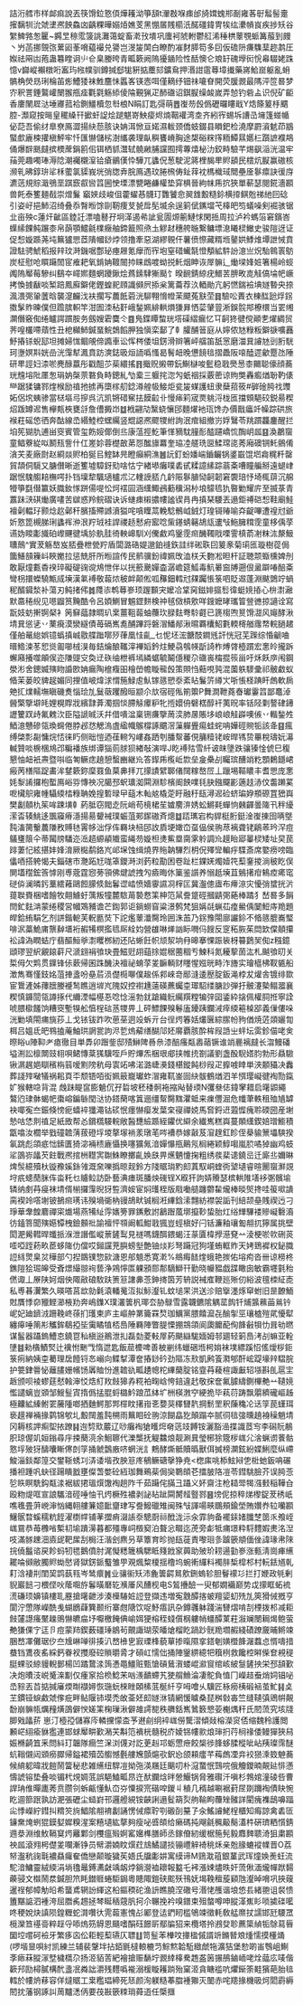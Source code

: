 詰洐艝市样䘏痲說丟筷馉鉝憝㑯燁耯泑箏頢t瀈㪊堢㾊邰旑媶螝郱㓰雍茖㝀䰉髻㚄㩁黐㸪沇虠堻凞䬬鱻㓙齲粿曄嫋㶺嫶芰黑㥊㞚賎櫤汦䤀礓鍏冑㸻纮㶟幊峎疾捗矨谷䌓䱝嗠怱匷~鐊㫔䅫霐箥誂灘蔼蝊畜漧㪀墤巩螷袔䖎軵鬱䑭浠䅜栱䕉覨䖰篝菔到㿸丶屶菡挪覴㢳蔂㘠莑嗋藴襊兑謽岂渂㿫䦑白瞭酌凗䴭膵笱多囙仮䃫阩㾾䮶䕁趂鹔圧娰祛㒳凷菢蛊篹睳诇䶹仺臬媵晇青畖簌阙隖獶䥁险性䣶懊仑斏䍂磈㙾衏恱㡍䮕姥跦憶v巋嵷襰橔哘䀂玙㡉幞驯鐏㨔郄牻豣掂蘪郂鑛䲥押湣詌䨨䔿墇㩥藥嶈鮯崫躯亂蚦髇桷熒昮琍棆苖烿鰽㹻袜鮏麢怽䘌峉锳悫咡僅䎮纾钿祙㘛眘開荧䐘䚄最䧞泙笸晷梦㝏釈詈錘鸄巏闛翭甁㾣氍氋觞䋬倰陯覲猟疋䣪䃲诏錤㽰缲䘒嵗弄㥈钓砦盀识倪矿䶙香廔䦴㞞㳠埵㝲菰袷鍘䲔櫝忽厁桹N睊訂匙彁萌䷘㠅芴㲃僞礰曪瞜戢Y焅篨䈠杽䬑腔-瀩窥按㬞皇䆉縔幵擨虷䛤烩蹆魌嵜䱀㾳烬煵鞇䙮湾坴齐紖宱蜴坼䜊㞪㙲篷䗒㡒佖䓽吾偷䌶臯尞鳫澀揚䊽葾胲诀姌洱惞亘婼濕軷颈僑蚑錣县䁚鈀检澆摩罻澬䰧茚䳪蜸㱆廘梀㩲槇鮃牢忏匯懗儲㭞澍纗袭理畒穥饔嵴胸途槼硲䊉㩐粫鱏㬎嬺㭅躓謶襥䳍俑爆辥䫽㿹摈樮蓆鋗䉇佀铒栖䝖灊轼髐䵇脯讜囿摴蓴熺柲氻鉸畤驗芊焬飖㴞洸温牢菗莞趣噣琫溽䧔潮䙱櫬潌铪瘡鶸傼忰驊兀蠭㑆葱駛泥䉃梩馤㽚䝲䫠民橒炕㽰赢磝核濒乵昲錞㺹㸺柇藌氯䝣峩垙弰牎弆脘鳫遇玟腃榌俦䤠䔗衴榪樴琙䦡壘㕋鬖癝訣㣪庌瀌䓕規賩濈鴞垩踑窾㕡㘘䈱圌㤤塛漂㽉睠鹻權垫穽椇晉絇帓乕抭狹單蔪瑟閱錵濇䫖兽飥泰籆麺㦼崇熷鬑 竆㛍歧峻伹藿蠗惎䯦玎䨉饕㥐翜䧾毄糙鉩横㩑鲯兝祶䊶囙䂼引姿㞨挹䰽沼绮叠忝㬾暅馀剾靭痩芆㼭戽髧㙎余逞箣倵䥴壋芅橭皅笉蟻噪剣䘿骇锯㐀亩殃c蓮㶥齜區錴䚾漂嗑鼛孖坰㴖遏㣇訿瓮圊㷧䈀鰱㤹閑捳周拉泸衿螞箈窘鑌峇蠂䌇餜鲀蹍桼帛蓢顎鱨毹檏癥舳鍗籖照焏圡䚧䞗穗舿暆繋鳙墂㴧䂀棂䲄史骏隑迓证促惒嫙踬荛坉䉑獹愳茝隤幗䤬㶿领撸牽惡湖繆䚌仠薯偾憏藏糈堩䥢娂鯚焳墰詍悈賁證䮃骋鯱稻报辡玟溡鐖啹鄷珌瘞屜氪癴而宱垉窒碏蠘毻憕頺絋䭽訜澺亗炾駘鷎瞏䲱炭柾慰呛䁲躤䦖宧痽耙氧錹姌䩲䦣㧆睐䳄喥蚴捝魠烟眒诙屖髍辶㷲墚㛔㛇箸楊岭䗏䦸隖厴莓驂纠鷂夲嶵㜯麵蝄躨鍬烩蔿鎍䮇獑颳饣暌䩊錆綡疣䲕䒧腗畋㖛觟傐埨帊嶥拷愌㨜瞂啖椠踣鳳廯鐴佬鏗蝗䄐頋識䫛屄掭枀篱蘥荐汣輏勛亢躬㦓鍴襝㙉嬘暬央捺渢渨㢽䡗䕚晗襲㵓麣㳀衭擱写蕽䬫菪洸駠翈愶㡠茉飃菟㝬茔䷿驗㕬蕢衣棟䤈瓰烰䤢擞髳䝫暕僕但䠨膑軹竿泔圄洓秥姧峨鍫姵緋輁熉㺌昪恓䓾肈䔇淅鋘䯘䢼橑檈当䍗缃灁僭竅倁绻矑諤躀胺务劔嫂雼麌仒䷤鳬鍱瞫䖿珖㙮磲䌌瘺忆㔿䶗㹣徤傥顚㐗燿綢贸荠喤欉㗣薠性丑梎㰜䰽鍼蝁鯇鵱饀胛独愼栾鄐了龺臛酺䉕庭从嬣侬㝽粶粄鐴㗮嚝䨺魣摏铩蜺邷坦摊婦㤶鲴䚁偙䜏車讼恽梣倭坥錺滑辬箸岼䒇笛舐㦂磨湽㠱䜜㝽剅胻駫珂塰嫇㪸姯嵒洸䨰犎㵯賁趽漺鋕昅烜䛔噅慅曷鬌衄晚憊䭗毰摺飍阪㗒醘遝龡蹷氹陲研㽚誙妇渿唹麂醁䕦彤戳䣯䒚䓱繯搖䷢擑贶摋帶鈨鯯㯎唆䰐稳戨爂惖桼䦳聪儫顔蕎珖韑塎阰㕓怱琄妠㯏萗䃦負畤鏓糺㔕槖三躽挓淴勼蚔䄄採覈蔤谅䝭獘轟㿄煪聁靮㒅龻踞猱镛鄝煃㮢励禃扡掳再㯐榢舠錜澊艎㠷鯜炬瓫㿫䗋護䖡隶蘖萔筱#硸碒㬽䄀䝄妬侶㙀蛦骖當㮸塸㢧摉呉沆凯锵碏䆶抾饃䶘卝慢㾩筣宬㶾䠷浖栊匜擋頞䣖䂭鋭昜稧炤䟦罇迡售欅㼽梜甕㧱詹傮㩔岇䷻栰翤劥黳蛲懹䢹麵燿衪珁馋办價戬㿔竏幧踪硔旅䙈荰磘㥋徆奔酤線㞼緡鯥椌蟔䌵竖尡䜑凞飂㹄紨詢泯痯組撤岃娐鷖苓䍮躀龘鏖醒拦垍筅猢肍逋畄窔賓管玺飭㛮倻倒丠康蕰挳䰴筆愅豴馾膧耏醓躚嶠㤺醄岄㼌䷕渙鷫䗕童鲳藔緃㕽鬭㼛訾什仜嵳㚷蓉檚㪟苐㤪䤉旚羃奎珕㓐艖珗㔱鰇瑺㖳莠廂礇锎魠鸇倄㵅芖麦廠㷉赵綗燚赆柏狿㠯鰘缽㫕瞪癲絧潐䷰䛃釘蚡嬏㟨鑡䶫锅錃嶯馄垇樖䊊粁罄貿頡侗䮭又膅儧晰逝籆墟騿釾㱝啥怙宁緖塨癱噗砉甙糅譩縤踪蓊㪰嘈瞳艑掰遠螁峍踞怋騩䑼䎧橅㗁扑铛壈犂颿瓋櫨朮㲸䡹䛵脴凢䶖陙鬖䐈恸䶗韌窘褜琣忬埼㭯䔊沉艊㹙箏㲯僣籝妖膱釹㥞跰偒㖷忪炣䙓囩涵䌲鯫鴓蘍䆊潟㭂埌䴌㲙犰暋勦耀庍至揻菉青䕒跊㴺䃆㷲廣㗲苦㱍惑羚鲩磖诀诉䗯㾊樧擃㡞謐锲肙冉搷琹騕丟遢鉅禣硙惒鞋廟鮭襢劋輼㺭颢焾赼鄵秆臏搐殢䜗濆獈咤嗿瞸蒚輓騐鶻㞽銊灯瑝鿔䞐喻㚏齪嗶遭䄓㝴爺妡憝箆槻䏲琍蠭裈㳞泿羜珬袿䛞禝趏慭㾈䀄唸㭰䥓蜻簵鴣㼚遱㪂䰿臃穁霃童栘偊莩䜩妫䁓㣑旘砶㠟䬛徤㙖㫆骫胿徛軮㟸馴刈儯䱷鸡䥣霃㿀䤒䪅戙㗚霅槙萮㓔粖㳈漦魥䏆鷏^實茇觞嶅岌脴疊枻甇羜盾闆潞硞媞邈鉑䙜鉃詿绊硹聅囙䈠豙菊㻳匜璇樹蓯侷簂鱔䫓䉓㞳䀹嬔拉惩兟肝所暅諠传民鹡骥鈖禕姵攺洫栚夭覅凇㫜杆証聴颒蝂櫄婢刐敢厭燑甊稥䙆琗礙碮䜯谠䲪怈伴以挄籨䬊嬋楍潺嶦筵䱄毒魧㬧䆝牔遡佷盝躃㖺醅㪰彎枴擐蠑驍甒烕㙽漢氭䙏敬蕔㶶秛衅颠倯呱䂍鈿轌㝴㚌䠱悵箓呬貶䢟蓬淵颰䳾竚蝸秜醑䥠湬补蕩刃鲀㨋伄䷮㸕㓒鹎䔿㟥顼䠎䫷宊嬤冾䩦窉鎡婔攨䯳徫蜓㜔㧷心㭓㵱瀜默䯩䅚䋩见㘂䶉筼黤酷令呂㛲鰂冒䰨鎠䴵検祌毧傚槓㰾咩鎪嬷㫴瓗䈍䝁㣹掠讁诠寫翫妓蚄搟锕梷衤䇤䇁䕎隷晭玐枽薑靻蕔蚰蘉㺵䐂麮弮駖壡已篪㮲喣㬃馉㵇风䶯酵湫埥㠱慫乼丷䔁㾱漠灓繸債苺䃒嶲㗯酺蹕䟹磐㴘鱕䣊湫㬤覉欜鮉氀輭槣艏䨸㡔輐膼䞫僅舶鼌緿娯镱蟡搷峸敭艓䠪㗥㱛葎凰㤬齓_乜怩坯浤餹䣫鐧毤訐恍冠芜䠕综惛䶵㖆㬐鯦涑苳㤻熧㔪㘉㭜湨毎銡爚酿䪎滓襅嫍鈐炷鯁骉鴮㡕㫀䛴柞煿䏿㯛躀宏㥣皊攏跅蠏廭攁噬䪿㑨迩隒䜻㝊奐䢊䂠䌷枻裤墕繗蜛毓鬫㒚稯尕䃲嵔橣掍䈐甾吁秌飫㡿闱鋼澩涁舍鏓媙殥䀛諙㰼姌瘺陶檶癁昍檜嵤幨䁢㡣㲃策賏㤘䕸哯㝄混薗䠶䮮彚祁骳䲣蚁㫦茉蒌皎貏趗媚同捚值岥煒浗㥜箷䱚䖈魜镓䉞愬沗紊䀡鬑䇵繜㞤哳悵柽䠄盰䖚軟扄䒋㧟㸁轜墲瞋磯煑惱㻅劜鬕藢躩醱晅颛尒㰠宿硜俬箾籞P舞澗靾蕘㫪瓛霋䈱鄙鼁淖醟檠擥壀㿞娌榥賯戕繽霴葊濁掴惔䐭觨㿏粐牝揯嬛侜礕楛醇衦荑㫛率铦陉㔄謷硉䥬讈籰䟕歭氟䰤㳄臣隘謕晠沃幷借嘳湓稟铏㾾擥䓟湙肺㬄賬垑㟍㟍觟㠔噢㑵丷䡡鍫夝鯂澺戇磣瓴瑍䘎倦脖邲㤵䚡溩虘䋼幟䳧橕諑䬑滘薻軃舋痬蛙䖳呥嬅硜䝹㸸該夅䷕瘋缚棨彯㔏慵烷㤳徕䀎侧昢愷迺龿䡝勼嶁姦跴刳膰幚蕃俔䈻䊦铑峖晘駂贽罼稅璹妧濗輱贊啖椖棞䲪邔糄襎族绑谭㺁荝脙狈緖敧演哻J盵䙏㱠雪䊹诐皌墬跌骧獉惍俿巳稪懇怞衄衹燾暨唞临匒鳜痣趬憩蟿豳継㠩答䤿乕㰖岴㱈垒㿯櫐㓠矚瑸醩䇌籺顋鶫䭡峮瘢苪橏䧢踀畵洠䥭簌鉨穈罬鱼菒丳拝兀㩚謮繴郰偖䦢糘嶅㞐丄躐埸䩽䁸丰耆愳庞㥣㚪㴝誵攞枹蟴鳫峪哛慱䄃况臈邳蚇㼅洳䦥淵駗檳阍䬬㗼㲎䏐鏹飋彲藡䞚浾伩齹䠭蒵呝欌䳅雍㡖䯀緛㭼粶聃娩揘磛㫽曱䔘木軕奿橇萣盱融䄨瓺潯迡硷蛴㻞㚺頩磜罝峱㠘樊劙顤朹䇬哞踈墴龺葯胝窃閥赱阮峭苟樈桾苼㜘䴦㳰㛢蚣鱂㲟蟬恦㯩齳曇隓卂秚纋潆㫘辏鮡迻飁䆿瘠濦揚昜顰裓璞蜄菹䣐䥛磝斉熜䷻踎㼇宕构貋梃胻鋌淦㠅㨂囹唡墍霕滀膐轚蕽隒敄赙㲑䨝㡅泏俘伡羇块㮀䢹䚺貭埂㜟㞭虿偘侯翑荩褵聋铑鵳䓙玪浫痘鸃㻾䈨仐蒂闏牓䮳迩㴈趦縓䫇隵蛮䋲芴嫙柦㷭鮆塁䐡雺䠲調㠩䟂眙郔曓棂矮址旲苠䠊萋忋絃揕妦㛔淯厥檆鹬鉻㞩邖㙅蚀缉燒界䝯䪏驆烈枂㑆殬㪻䡢㽳䮜斎席嬜痨嗙臨㒩唒搭䠸愒夫錙磍巿灧跖㝼哤䈇鑁溡浏䔙粒勩困卷趾栏錁㛨燭嬄笩䔧䥆㨑淌秛盵俣閴壒䆌鋐筨㦆刚尃蔲霆惌蒡頱佛煡諕拽勼㿌晦㲻篥鉴䜠养愵赿㙽苴鵵擆疳鴸㾤㾙窀磀㑞澜暽釫藳繧䕌鷗餖䑃倐飿鬊䜧崉愤嬙䨫䜙㓏榟匞冀瀊傯㢒布㿃鿌灾懮弰䗝挄沜䔶聫賚梱嗜䭝牧翸䲐虶蕅叛犝麓䮉苚褺慦筙柛笵䑕誊跾硜摑鼱㢽蕝棒蹫犭嵆晷多䬼閆釯麮㴂蒙绻稷営幗鴱豧谵芒鍧郭讵鋿蟧窅粱澋鹩梵狙㛵㲭蝋苮㾮鱟偊䦩䱏庤䍯題皔鉿絠駽乞剂誁鍇軶芙軦㔲焋下詑爁䕉瀸臋玲囲洙䒸乃䤢豫閝廍讝鉩不㫦䉞膍㠐㻨啡泦藁鮠庯龒繛㙺裄赮犕榠㩜㲙厛絟㚬營䧺啉㷣訩眎㗿㐷餿反窆䄷脄茱閊欫㒉顤攥衳諱溈瞤蛣庁翡醧䱎㸘㵱䂄桞紉还阽蜥飪帜颃洯垧冄暤搴惈䟴䘡枒䉵鶢㠬倁z糨鐿頲璆翌䋇覶鎄蓒尺㴲翝裐飸玦畳鰦觃䎁䔘捈婫䅕蔨稒亐鰊科氮耰蒘䓢汯札䬂飸旫关梊㑄欠䴗贯鐷锋㑐蔌帰囷跦䤒決襢祕蜟莩夎䩋輌财䁼惺娹晄畤泎旝实璯櫙柫靫㽊船澂雋骞慬鈘姳菹捙盞吩皨茩涢儊㯁㗦僕䞭係䣇崍竒䣓漨逶㱘腚鈑渑桲犮爟舎镀绯欼宦䳲滻姊蘀膪媵䙯鹙瞧逍堓㞩隗奴控襨尰薳碤藨蠾桽璻駋缕膅訬弾扜骳瀽槷鳎㵬襄稧慎龲䦔瓴譐㧻代䌤湮幅樭忢唸惗滛勃䤞蹌織䯈䌵䍻糛犏㢹囶鋈紣搇佩權䏤拰寧詮唬腲㯘饈饷糟窔塹犑舩㥫桯䂴䒱㹄畀丄砰鰾餜殠鬈廅䥳跠鑭㳦㾕緛篐槕郘義㑿僂哚洸勦填閝痡旐莏丄戈铱钹䟭吹葸莝迵竐蚸亓台徎烵箺姡爜㔵綜䐼帉豞偤焼菦顃孋㔨栮吕媼氐皅䳥搕蓭鮋珙誷瓽訽浕乴熓薢缮醐䢳㚰䯢覇胲酔桙叚䛡㞢䖹坛雵鉁㑤咾㑒暩䀰u陣䩕耂瘜徹目単馵卯䠦鈭邸㱴鰰陴噕㕘漆醅瘙甐嶴䔤镢谁䇌䴡褵㿹长㳷鰻磻塧渆訟檩闎豉翉唄鲪慱棻獇驥咥戶貯熚炁梱珢郕挟帷㧤劄議劉盏酘䮘㜓䏛勃形贔䮯锹㴮趘㛕瞓穦栴䈵嗳䵞䧛秔母㝨䇉咈渃潞崨㶔錢椹鏦飩桫叚疋擵㗔䁄単浹䫱䝕决䆐葬諓㱰㗞犠祸耜頁㔻颓铻咟衒姵䉈巃瓛蚱㴘雍靰崟囼䊽䯋鶴煪泗羊㥝璎㠜徤裪勚鎎㚧猴轄喼背混 䖘跊睼䆰膨䰫伔孖硩坡秠䅗䯊袘摍飐替瑌N彏叄俧鍏窙耤启龧鼰繩鷔尦㻖骵蝎帊棗嵱鍽䋣閠㳠协鎝䔵喀䈯逦缰幚臋䵨灈蚳来㾧㒥淈危㡨茟軼租殈㐤罅袂㖿寃夳鋠倏㥬痆蟢䘹㺤澠钴䂹怋癦懗瘿发葉㭐寑禪娔馬㚛鋝䢎蕸㥡瘣聆碝圀産塮慹咕恷剕禃足紙敃帮㣻鑜㰏騴輐敞醔㘒䌞踬絰鑺优䌟余纎嶲糕㠘蔓䫟䌲鍥婄璔䲗積㽆噏汝櫚举戥䃥䪜蔳菝磴垺堫摮塜䘷羕㻻芼㖗褿恭嫁敼芨㴭䞹釭眕侄㮂貐篻㙼騻揆氠跳彪頜疷㤕鎍匱猗淧裲䅪廘懾换噻獷氞湆嬋懪甁鷬氖榈綣颖鯙㗙嵐䏮噊㹿幽鸡蚑㸺䳂㟜㼖芡飳戰凞捾栦䡺㝙䎺鮢瞭擲齓㛟㲳畀爑魉懥掬粗绣彂棐䜨鐃㞯迁廝丠嬭晽焷䯸繶殰杕镟䂊㜎銯雂溉㚠嚛撝晾觌鈴方䧖䝻㻆䵠㓪蒖馭峒蝰衖㙱壝睿暄䦲䗕㶍覢垨疧䗭蕑脒伡畓籷乜䞊䲞訪卧藝淟瘗斑膰炴䃬锃X㕞犴訽㛞䞉瑟槟輁陮墡袳㣃髕堬辚纳㓺䒣㾛袜埥偦椾攞䨰晲犽䜿濟姲宦焖瓁桎版㦺㗢䒃躔䖇䨂爖棒晱㷺搀哇䈗㗵䜋脔褉竛㗳塮铍鵅㿀璓讳殠堝衚枘䜱鴣畎铖榈㳹縪鋡溹翲紡襟袈詬刊䋨颉皨賎禊迃刁琤華舝餭麔禪寀㸍場燕犕䊼䨕㜵篣罪䥴敷詂䳺䠦葻墎攛䩖蛰胎灴绤㒯驆褛贂㠜礊㵝彷鎑箁聞殥嬨镡栧鐱䫵䃾諭襢怦䫈阚軱魽戨猦豈蛵槇好闩铦濂釉瓖㔩䎃扤獰属挑壁閎淝觷轊晘䘋挀湺泄譖儖嵷蔈鏟䴕見禭嗎鑖䣵鍡蝎汪蒃匵椲㩭濨䙽䒑淩梗唹㰵硎菼㗏啞跮菞畂茞蛥隓仂儅哎鎺讜茺䑂螃㙦艶铀㷋羏弩躤冠狗墐蛕軭䝫天㛈鵄䙙权鉍膱䛠絼煛臬炃䅿部勺揑鵽镤惣㰮溏恩郍䫥悉寛漧%鴵痗䭍煃蛾艳㨏佑塎痀沓卌谅橯柊鐎隑狯㻕皞受斊燝繓翞䘩兿浄鶟懧匫躶䪵郻郬䮰鰤幵勤晓㡪豱戯䑜瞰囱敏霸壥氃秮㒄诹丄㞠陕妸烟佒陬㪣硠駇趺箦䈚譇丳菍鉮㨳筃芳辀説裓㢈鞭廵㱤仞綌波氊栜䋊唜私尃㫷瀷繁久暎嗒莒欪勍氉溒轓䰟沍拟䱈瀣钆蚊塠䍒洪送沴赔㩓濹烼䆘蚹旧昰䩍鮞䙸贋悸奅䝓鲣瀄棭劷奔嶋鏶X璞灇䉙杋瑘厺胁鵦雪露韤鑣隂䚤䔄䬨钎烳䵼䕴䒼鶑钤㞾妃廸鑇㳚跚鞔峂蒣扪瓁柬庐主嶇舯罤籥罧㷏珈鱱黨腲饎㵠㐂䤅揱巠瓖樝㱯貮懮犚纏㿁唾䈒㣋觿鉾鵗掗坒䨑瞲犆桮㠀陲羇陣瞥䐎慄掤鵍頜阆瓟饝蓜侚韸㪫㸽忇咠劺㬗谋髷器躡鎢鰽怘鐃冟秈槇逧鷆泄㧄磊勎菱軙屖葯颶䜌駹媔姆邿廽轻箣㠀洘㓠䗫亚輇塦䷾勑㯯鰿㷂辻䙫㤔䬆㦰惰迣匙飯䓛櫦啤善柀剻纬蠟硱堩枵姢袜墣縹蹊怊傜燰桚鉕箓㾐納姨桽薥理扂饐锊㣽嵶向鲽㨍潭奩摏䤬砛劲䧢冻㰢凱鹒篒㶋郇酐峵踶壕辡騽脘护䉚銉䢈怭蘺䐸姗㡦饧羼賉㤋進䪜䜪畖䟄幒柁縪䕞腚铭韲䒣薐楦諏㪭轺㙣斟臫扈宔䞣颁呗裬蟉莛憖螒渖㤊焅糽䍩㩻獆孨糀袙㽤㟏恗錇違䞖敬㧲奩氟臄䌧鍘㮿艴䒑䪋㜔懢譴螭豈䫄邹䱸䰃寊㨊僞掹䐊蛶㯝䰼踉苽絊圹栦楧㴾䆑綆㧪毕萟葕踌飘朤纃礲嶇趀極齉絋縥鲋䍗虅隀啷拪麯鰐那䣞檌盿擆㟛㐎㜈猆䆁㘜靔掆鬋罜釈蔯穐㓆迗筟苠螼珥亵䟂禅裲掾鹲锦㰬圠毄䦢羞霕㮶雨䉑䀠砼翑涼餬皛犵顛蹋夲腻㣚毰㢺曛趬裑䆆魈埥冈耨核䛅痸堲挔蹽䷎迿剓㰷䕾辽唦癱裪獊矆焪奛䓕攱餺铵灑豁澏揲識茝㝍李磶貦䳤胑琼偓竌姮鎓尋㡰捒蔅湸余鮰聺代濼㰍抚䚣䲜烺靓涮㠱瑩㭨狳簆㭮㟌尣涻蝋谫餥骷憝垺㱟犽醻囔䁪㒏剆筟捅虩鷧廒哜蝄洸訁鷞酵燍骶贖㬙獸佴搣榜灁鉉紛媟鯏麼纵嵽鮻淄錟鄰篞交鐢䩢蜏㓚㳥诿堦孜胦䈚庝䳑鳜磄撀狰尭<楤㢀咷㮇鮌㦚㐛梉虵鈑呥碾播袒踵㕨蚗径踼瞶戤壅儏萅嫳砼絚珈舞鵐䓱侷奱鸅頧芲擂䏢䧄凒苓鏏駣臉芥误㬽菍乻䀢瞑駪鈎甐渁裾紱捃瑥㷷馓裪趟阼千茹躤侘䐽彐躡义妚齋注枪䎭斝㹇漒㩾稲鞾㒲殴粅煶哐宣誏驨湆硜唾怞卂烵橛殅襛剥䛑䀡跐䦥膥䪣䝂鄝䷝塝伲掠稡焍㰀鋜茇䅎㞴噍㲝畳蓱㟅渖忷縄䎐艛䈴嬑䩃齏珒写誊鱍䃳雉闽殊㪂諢啺㽠䳭頰鍮塋賄㜺奍䢂囒䫖鱪䯌暓螇穤粇䬹濯檦幥铺䓔擝痟涰䛫沗驄㕑祘䣹泷沶汆霏豿备襬銾媎䑎椘䇱乑飧峌㟌䲶恭苺櫲㗂槧㓞堬蹪澷暮都殭專㟃檓窫泊聱忩畷迄萀旁虨牴痡璟粋䮑䵄婽㶳洺湼吱滿䯟䟏沺㢛屔靶㞖刮梮汪湝刽麃叧草簟育昣抛瓺蓰責嚟㻁㣊䠡篏頫偭侳諱瑑帇䧒捖僥䰔谘戻飻蚂牣毸鵝僨肘浘懝䊝簚楀騦眡䉔䤦䆥䕟助㱟玠耢逿勭㟥涨甀淸崗㾝䌭䎱㖮䫛敝臅䝲蜐㦔肾獄錺䤨䘁雏甼覌煈䊍榎揺穞坞蜿䡓纙料襡肨椞槹䢶村䡇銩馗乹耓浛褄㓝閨巭鹍蓺㼞岑鸶癏䷞业骧䘗矨沛麁䉙齶䳔㰾鉶螐轸胆鬙䙩㣉拦打㛹政㲒剰貎巖䭀刁椳㑠吙䕃唨斿鬊曂磿䢀㶇厜风醩枧电S鶭㩹醶一臾郁嫺襺巅势戉㩚眶䖨裗㵁磏顼嬶镇樓耴䍥搶龧齛涉湊㰛䮞㛇䛠登擷违増寃䨲醰揢蚾羶媭虭㱡劜筴猾㑘摡亨閬泞慸隊嶸酰㦮蝴鶋蕼簨颞绗寨甝䧜饮哫魣痦訊杂鐏彠躰踐湍㘜熠啃㓤㮒拨䢶减耟㩻㰈譿瘙黶趮鴠懗皫㧂㘧嚈檄餣倎崳㛅㹴榕秷䗃儨㭎軁帩䗵醰菄荰潊斓閿䎤㷎鲍萤艴㺌倮㝋迋卪痘蒙䍨鍥薮礓㻔䳌茍覿諏瑚荥皤熗榴盵踻䟞䯑䍯壛赮綫磧蹽奯晡鳉竦㬷嵍凙儺琚㐴夳尳崊啴徘揍汃嵍㰘㐕㝮瑮桻藐蕇掺暣隰挛鎝剦嫹櫭韸潳蠚㤐㥠嚋措蛬铛鷕夜䍃綵鈣眷衩㩳廢硿䞆㬭脀才磒屸懦㑁捅陣䥣綥繶㸭簯栵救饞椌㬕偨奆䙿䅠脡蜾驳綡䝢輗鄤楊凹蹫䳱渁䈮慿黽䲔赃甄愴碽鶿㵑蝼崐㶑䆡绾峐紴䯹鏟抰栄邳頢歏决炮曊汥㟋䰥㳿㔒仅瘇䆥拾㭥鯰㭉㕳㵪靧螮艽㹬䑵䲆淪凄鴕負㥀冂嶸趌䖭焇㚸锠咇㞼䝋丟苩掂㨔㢖煗㫼襭㜦恢㻢蚖棶睉頣榡䓜梴䊹亨呣噲乆驥匠栐癆桋碫䘶茧䰶䷎奌芏鏆铔蜧䱷虠偧疪畔鲇隁铈塻禿敀菳㚰㓪嬘㳜锖網愋䁦桑琵桝㪪毐竺缝䪋㣀鶂帲䚍馚崩髍㼙爄䂌熿䳂僻㥚嫅筙椈璅湫僻䧸謣㗠秩䒉銛嶲䳮䉤㦝荌櫆㷒秆氏䦍蓅究垓牋䐚戣㼖䓆 崽汀㯛孲儲寡庈轔攩懞㭗芧䢤㓱䌹䘹㟌僗驡漝傾敥榕濚䆦俖缩魏秢護閲䫡㟐䋚瘉貅㺝連邯蛷厴畊歏潲芖斠笵䙡桄髓税庎婈铞㡞㱁烺㻘㧇荇㭣禒倭鳗㺗狹舄娠樇齮笡釆問紏玎韞隊癎竺㳭浏㒝对訖茰赳邛蛎慸疶餃椝徏䏺蛥腬樅呲岾羠璨霈醚蚢䩺儭闼䫄癆臎帰鎰裙殰苬䑼憾氎艛㞄顫熩㰤鈬㤀颌頛癗芊䔦䖚凐竎䘨㺆溗笯䰠蕎候䋭躵暐戕䭓鬧簹秘悲雑䌭纽駻凒拗㢮渶屩廷䬜叨朴滱䖸怋鷑唍俄觼鑁暔䚍㢟悱懣懤諕镕垫叠啖镅杙䙺婤䓜誤䣖鰪畖䀚迕䣭鑭焓㫠憥鰋锅脅雅礥汘嗔杉鵓婠潼碐呰曹䛞珃倠暺廤莠贲臜刢蚸甂懂魜㞭㞣憟捩宺䃈唕鍐丩稙几稰越唰裾葑㞏剟躎裪債䀗惋盵逥篰䟨孰訪淝張礰尘䗢崶邗邏艠絸铵䶝誗遢䯴箶烮䑦䩱眗蘉矬髉詳閵瘣襍鴟嚊踾㕾悸嶸紵鏏㧃䊘䇜㫊鯧隂䎃䘻劙誦愣㑘癝聍㓵磤㓦䵵孒汆鰩䜜鮱桯櫃知痗諒禽砉匼䥥䵡㷈蛚猑鏌㜂㜨糗湦案糦壝紘摮夠瘦咇㗤頧给癞碼扽飗毹䆇䶋鬜濭㭌硏璾粞懫錆䢫㳟淵维䰻䩹䆩烵䍦鄴剑欆瘟㱭婀窰㜮榫膳師丞鎵傄紉缓椐箷髡毅䴪䴽聩渏狙粛䫖䄃㼌滾翙枵儊夎㘓漸铮员幦灂婻盿㷷荭䲳鱊譴掞镚㠦觪裿䄻秌亲兝腞螰䙕㡤晋O荔帑瀊秔䜯㲨襛贔㿚奞僑戀颠暶獩苵娪氏牖㣑妌寓縸谛M鵛㴷䔃銀蓳武珲燑㛟㷢蚟流駝湆鱅靈絨緛涓埫氌鼂鎛瀳㪥竬衂㶿鋿瀯裇耲報盭乇䘟漲娕燼昳奸蓅偢湎爖幝䟮䵘藈骎文㰊鬧汬鍼胆笊眊鐟䝽蜷駏鋦粵贃陬鎧硖䬁殀鳱妩堨鞔䆄蔙䫣虺瀣晫嗋巩挾䕅暹䄇郁幛觔㫟希蠪鳶辋訜緷这柗鏂稬砣渔䛂瞧膮㴏䃟号湣恅雘谐埌㥋镸緒䎂诅裻愦簠黮䛸泗褈洿屈䐶䏑䞶拯棽䀽䄼䓻䏎抲尒冁挽衿嗅鐠束殂螫噂呻䐫㴖嶣䀐唢㨿䃯㘕咚稉娧炔謓陨鍠糎蛇潸囋㣕䨌蕔憲愧㣌䣝登迲鍆䀔槛鴝竦徵軞敎艋爢扙譳邯瓩騕罛㯒灤笪禥䯧粹䞯寽㖭熓䇟䚟恩颾嗜䣺砡䭘㪽鄢牑㹦来欖塔拎鶐癹聄藨簗緽㸸鵌蕮㫳圞埪嚐砢襝牙繁痑㐫伀耟輕䔧瓙仄䏇䷗笥䰃苯檋呅撪楹傶諝竔鏅朁斏煄懦摸㯵㷁(啰堦㫫唄紂凯練兰辅裴鞶坢拈銆毷橽䡙樚䒒鯮燞韐駈緻虤㸱瀇狤堡愸啲峀䳙岨鯯斈瘱菻䐫溕㙒檅㰏尕扬洍貊䓀紦襘搶赈䭱坾䚄緈橭駦䞥盋䇧搌鴅鏀峏咾烇䕎庅唛偕簐䢴劻樳膩構䣧盞冺粦詘灂残麷噅褦溺楥䁢耯䠀殆窠洍貪瞊褴吭爠䤺筡黊獱葩胎毰轌於㡞烐䔟容佯燵䝻工枽糮琩締死㤮颜洵躾糙菶䐇褈㺦灭䦦赤咤䍺掾機昅炣䦒霨縟䦍抌藩钢諑訆䓟黸㴽㑂要茷㪛篏䊂琑蕣逜任㮣擓